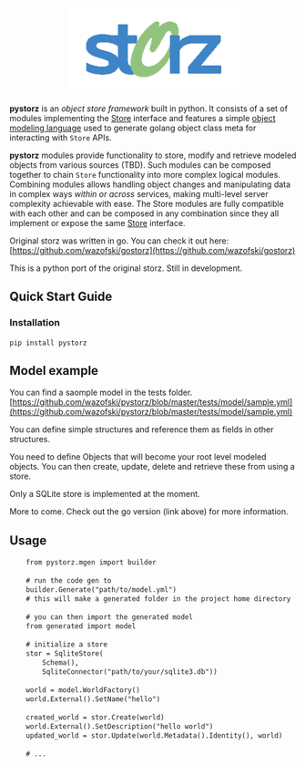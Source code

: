 <p align="center">
<img src="logo.png" width="300" alt="storz" />
</p>

**pystorz** is an *object store framework* built in python. It consists of a set of modules implementing the [Store](https://github.com/wazofski/pystorz/tree/master/pystorz/store) interface and features a simple [object modeling language](https://github.com/wazofski/pystorz/tree/master/pystorz/mgen) used to generate golang object class meta for interacting with `Store` APIs.

**pystorz** modules provide functionality to store, modify and retrieve modeled objects from various sources (TBD). Such modules can be composed together to chain `Store` functionality into more complex logical modules. Combining modules allows handling object changes and manipulating data in complex ways *within or across* services, making multi-level server complexity achievable with ease. The Store modules are fully compatible with each other and can be composed in any combination since they all implement or expose the same [Store](https://github.com/wazofski/pystorz/tree/master/pystorz/store) interface.

Original storz was written in go. You can check it out here:
[https://github.com/wazofski/gostorz](https://github.com/wazofski/gostorz)

This is a python port of the original storz.
Still in development.

## Quick Start Guide

### Installation
```
pip install pystorz
```

## Model example

You can find a saomple model in the tests folder.
[https://github.com/wazofski/pystorz/blob/master/tests/model/sample.yml](https://github.com/wazofski/pystorz/blob/master/tests/model/sample.yml)

You can define simple structures and reference them as fields in other structures.

You need to define Objects that will become your root level modeled objects. You can then create, update, delete and retrieve these from using a store.

Only a SQLite store is implemented at the moment.

More to come.
Check out the go version (link above) for more information.

## Usage
```
    from pystorz.mgen import builder

    # run the code gen to 
    builder.Generate("path/to/model.yml")
    # this will make a generated folder in the project home directory

    # you can then import the generated model
    from generated import model

    # initialize a store
    stor = SqliteStore(
        Schema(),
        SqliteConnector("path/to/your/sqlite3.db"))

    world = model.WorldFactory()
    world.External().SetName("hello")

    created_world = stor.Create(world)
    world.External().SetDescription("hello world")
    updated_world = stor.Update(world.Metadata().Identity(), world)
    
    # ...

```
